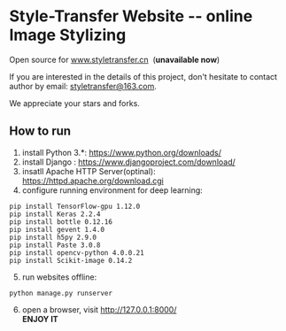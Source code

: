 # Style-Transfer Website -- online Image Stylizing
Open source for www.styletransfer.cn &nbsp;(**unavailable now**)

If you are interested in the details of this project, don't hesitate to contact author by email: styletransfer@163.com.

We appreciate your stars and forks.

## How to run
1. install Python 3.\*: https://www.python.org/downloads/
2. install Django : https://www.djangoproject.com/download/
3. insatll Apache HTTP Server(optinal): https://httpd.apache.org/download.cgi
4. configure running environment for deep learning: 
```
pip install TensorFlow-gpu 1.12.0
pip install Keras 2.2.4
pip install bottle 0.12.16
pip install gevent 1.4.0
pip install h5py 2.9.0
pip install Paste 3.0.8
pip install opencv-python 4.0.0.21
pip install Scikit-image 0.14.2
```
5. run websites offline:
```
python manage.py runserver
```
6. open a browser, visit http://127.0.0.1:8000/ <br>
**ENJOY IT**
